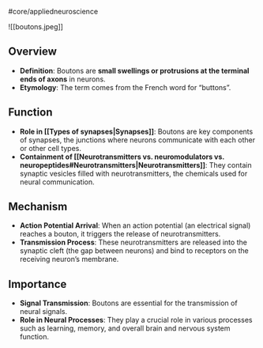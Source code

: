 #core/appliedneuroscience

![[boutons.jpeg]]

## Overview

- **Definition**: Boutons are **small swellings or protrusions at the terminal ends of axons** in neurons.
- **Etymology**: The term comes from the French word for “buttons”.

## Function

- **Role in [[Types of synapses|Synapses]]**: Boutons are key components of synapses, the junctions where neurons communicate with each other or other cell types.
- **Containment of [[Neurotransmitters vs. neuromodulators vs. neuropeptides#Neurotransmitters|Neurotransmitters]]**: They contain synaptic vesicles filled with neurotransmitters, the chemicals used for neural communication.

## Mechanism

- **Action Potential Arrival**: When an action potential (an electrical signal) reaches a bouton, it triggers the release of neurotransmitters.
- **Transmission Process**: These neurotransmitters are released into the synaptic cleft (the gap between neurons) and bind to receptors on the receiving neuron’s membrane.

## Importance

- **Signal Transmission**: Boutons are essential for the transmission of neural signals.
- **Role in Neural Processes**: They play a crucial role in various processes such as learning, memory, and overall brain and nervous system function.
